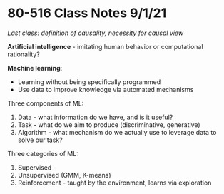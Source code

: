 # 80-516 Class Notes 9/1/21

*Last class: definition of causality, necessity for causal view*

**Artificial intelligence** - imitating human behavior or computational rationality?

**Machine learning**:

 - Learning without being specifically programmed
 - Use data to improve knowledge via automated mechanisms

Three components of ML:

 1. Data - what information do we have, and is it useful?
 2. Task - what do we aim to produce (discriminative, generative)
 3. Algorithm - what mechanism do we actually use to leverage data to solve our task?

Three categories of ML:

 1. Supervised - 
 2. Unsupervised (GMM, K-means)
 3. Reinforcement - taught by the environment, learns via exploration

<!--stackedit_data:
eyJoaXN0b3J5IjpbLTkxNDc2OTE5MiwtNjY0NjE5MTYyXX0=
-->
